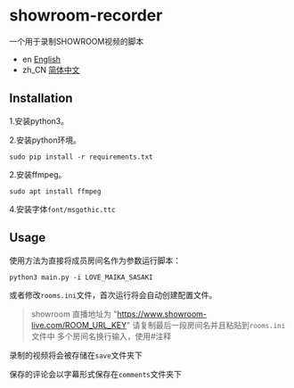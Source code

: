 # showroom-recorder
一个用于录制SHOWROOM视频的脚本

- en [English](README.md)
- zh_CN [简体中文](README.zh_CN.md)

## Installation
1.安装python3。

2.安装python环境。

```
sudo pip install -r requirements.txt
```

2.安装ffmpeg。

```
sudo apt install ffmpeg
```

4.安装字体`font/msgothic.ttc`


## Usage
使用方法为直接将成员房间名作为参数运行脚本：

```
python3 main.py -i LOVE_MAIKA_SASAKI
```
或者修改`rooms.ini`文件，首次运行将会自动创建配置文件。

> showroom 直播地址为 "https://www.showroom-live.com/ROOM_URL_KEY"
> 请复制最后一段房间名并且粘贴到`rooms.ini`文件中
> 多个房间名换行输入，使用#注释

录制的视频将会被存储在`save`文件夹下

保存的评论会以字幕形式保存在`comments`文件夹下


